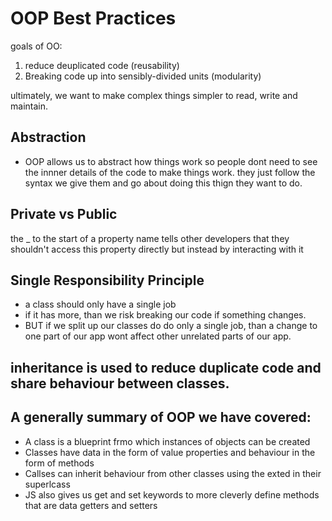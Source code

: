 # OOP Best Practices

goals of OO:

1. reduce deuplicated code (reusability)
2. Breaking code up into sensibly-divided units (modularity)

ultimately, we want to make complex things simpler to read, write and maintain.

## Abstraction

* OOP allows us to abstract how things work so people dont need to see the innner details of the code to make things work. they just follow the syntax we give them and go about doing this thign they want to do.

## Private vs Public

the _ to the start of a property name tells other developers that they shouldn't access this property directly but instead by interacting with it

## Single Responsibility Principle

* a class should only have a single job
* if it has more, than we risk breaking our code if something changes. 
* BUT if we split up our classes do do only a single job, than a change to one part of our app wont affect other unrelated parts of our app.

## inheritance is used to reduce duplicate code and share behaviour between classes.

## A generally summary of OOP we have covered:

* A class is a blueprint frmo which instances of objects can be created
* Classes have data in the form of value properties and behaviour in the form of methods
* Callses can inherit behaviour from other classes using the exted in their superlcass
* JS also gives us get and set keywords to more cleverly define methods that are data getters and setters